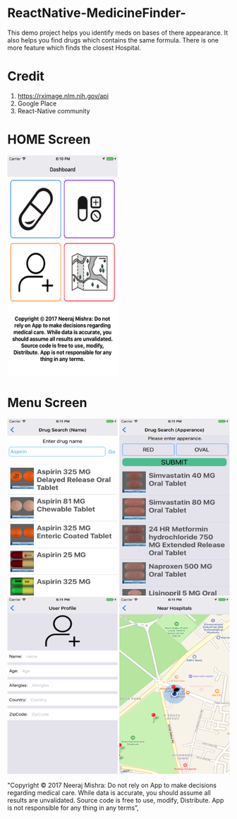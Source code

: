 # ReactNative-MedicineFinder-
This demo project helps you identify meds on bases of there appearance. It also helps you find drugs which contains the same formula. There is one more feature which finds the closest Hospital.

# Credit
1) https://rximage.nlm.nih.gov/api
2) Google Place
3) React-Native community

# HOME Screen
<img src="https://github.com/Nexengineer/ReactNative-MedicineFinder-/raw/master/ScreenShots/Home.png" width="250" height="500" />

# Menu Screen
<p float="left">
  <img src="https://github.com/Nexengineer/ReactNative-MedicineFinder-/raw/master/ScreenShots/Menu1.png" width="250" height="400" />
  <img src="https://github.com/Nexengineer/ReactNative-MedicineFinder-/raw/master/ScreenShots/Menu2.png" width="250" height="400" />
  <img src="https://github.com/Nexengineer/ReactNative-MedicineFinder-/raw/master/ScreenShots/Menu3.png" width="250" height="400" />
  <img src="https://github.com/Nexengineer/ReactNative-MedicineFinder-/raw/master/ScreenShots/Menu4.png" width="250" height="400" />
</p>

"Copyright © 2017 Neeraj Mishra: Do not rely on App to make decisions regarding medical care. While data is accurate, you should assume all results are unvalidated. Source code is free to use, modify, Distribute. App is not responsible for any thing in any terms”,
